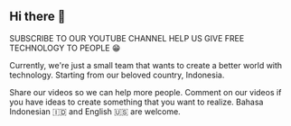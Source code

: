 ## Hi there 👋

SUBSCRIBE TO OUR YOUTUBE CHANNEL HELP US GIVE FREE TECHNOLOGY TO PEOPLE 😁

Currently, we're just a small team that wants to create a better world with technology.
Starting from our beloved country, Indonesia.

Share our videos so we can help more people.
Comment on our videos if you have ideas to create something that you want to realize.
Bahasa Indonesian 🇮🇩 and English 🇺🇸 are welcome.
